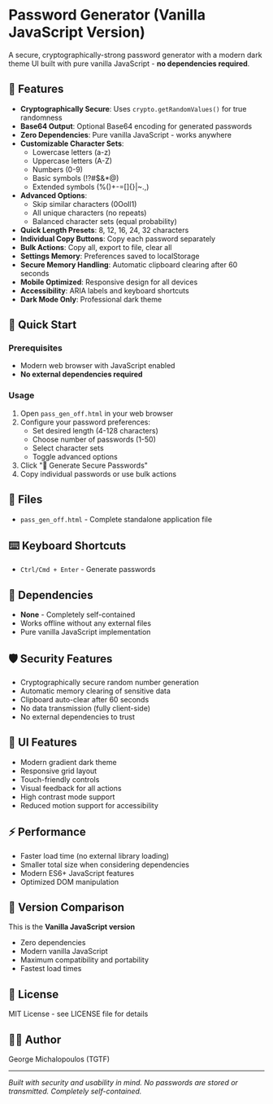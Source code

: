# Password Generator (Vanilla JavaScript Version)

A secure, cryptographically-strong password generator with a modern dark theme UI built with pure vanilla JavaScript - **no dependencies required**.

## 🔐 Features

- **Cryptographically Secure**: Uses `crypto.getRandomValues()` for true randomness
- **Base64 Output**: Optional Base64 encoding for generated passwords
- **Zero Dependencies**: Pure vanilla JavaScript - works anywhere
- **Customizable Character Sets**: 
  - Lowercase letters (a-z)
  - Uppercase letters (A-Z)
  - Numbers (0-9)
  - Basic symbols (!?#$&*@)
  - Extended symbols (%()+-=[]{}|~.,)
- **Advanced Options**:
  - Skip similar characters (0OoIl1)
  - All unique characters (no repeats)
  - Balanced character sets (equal probability)
- **Quick Length Presets**: 8, 12, 16, 24, 32 characters
- **Individual Copy Buttons**: Copy each password separately
- **Bulk Actions**: Copy all, export to file, clear all
- **Settings Memory**: Preferences saved to localStorage
- **Secure Memory Handling**: Automatic clipboard clearing after 60 seconds
- **Mobile Optimized**: Responsive design for all devices
- **Accessibility**: ARIA labels and keyboard shortcuts
- **Dark Mode Only**: Professional dark theme

## 🚀 Quick Start

### Prerequisites
- Modern web browser with JavaScript enabled
- **No external dependencies required**

### Usage
1. Open `pass_gen_off.html` in your web browser
2. Configure your password preferences:
   - Set desired length (4-128 characters)
   - Choose number of passwords (1-50)
   - Select character sets
   - Toggle advanced options
3. Click "🚀 Generate Secure Passwords"
4. Copy individual passwords or use bulk actions

## 📁 Files
- `pass_gen_off.html` - Complete standalone application file

## ⌨️ Keyboard Shortcuts
- `Ctrl/Cmd + Enter` - Generate passwords

## 🔧 Dependencies
- **None** - Completely self-contained
- Works offline without any external files
- Pure vanilla JavaScript implementation

## 🛡️ Security Features
- Cryptographically secure random number generation
- Automatic memory clearing of sensitive data
- Clipboard auto-clear after 60 seconds
- No data transmission (fully client-side)
- No external dependencies to trust

## 🎨 UI Features
- Modern gradient dark theme
- Responsive grid layout
- Touch-friendly controls
- Visual feedback for all actions
- High contrast mode support
- Reduced motion support for accessibility

## ⚡ Performance
- Faster load time (no external library loading)
- Smaller total size when considering dependencies
- Modern ES6+ JavaScript features
- Optimized DOM manipulation

## 🔄 Version Comparison
This is the **Vanilla JavaScript version** 

- Zero dependencies
- Modern vanilla JavaScript
- Maximum compatibility and portability
- Fastest load times

## 📝 License
MIT License - see LICENSE file for details

## 👨‍💻 Author
George Michalopoulos (TGTF)

---
*Built with security and usability in mind. No passwords are stored or transmitted. Completely self-contained.*
